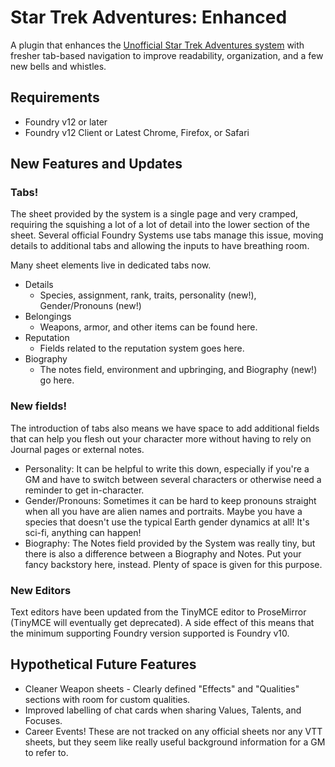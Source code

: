 # Star Trek Adventures: Enhanced #

A plugin that enhances the [Unofficial Star Trek Adventures system](https://foundryvtt.com/packages/sta)
with fresher tab-based navigation to improve readability, organization, and
a few new bells and whistles.

## Requirements
- Foundry v12 or later
- Foundry v12 Client or Latest Chrome, Firefox, or Safari

## New Features and Updates ##

### Tabs! ###
The sheet provided by the system is a single page and very cramped, requiring
the squishing a lot of a lot of detail into the lower section of the sheet.
Several official Foundry Systems use tabs manage this issue, moving details
to additional tabs and allowing the inputs to have breathing room.

Many sheet elements live in dedicated tabs now.

- Details
  - Species, assignment, rank, traits, personality (new!),
    Gender/Pronouns (new!)
- Belongings
  - Weapons, armor, and other items can be found here.
- Reputation
  - Fields related to the reputation system goes here.
- Biography
  - The notes field, environment and upbringing, and Biography (new!) go here.

### New fields! ###
The introduction of tabs also means we have space to add additional fields that can
help you flesh out your character more without having to rely on Journal pages
or external notes.

- Personality: It can be helpful to write this down, especially if you're a GM
  and have to switch between several characters or otherwise need a reminder to
  get in-character.
- Gender/Pronouns: Sometimes it can be hard to keep pronouns straight when all
  you have are alien names and portraits.  Maybe you have a species that
  doesn't use the typical Earth gender dynamics at all!  It's sci-fi, anything
  can happen!
- Biography: The Notes field provided by the System was really tiny, but there
  is also a difference between a Biography and Notes.  Put your fancy backstory
  here, instead.  Plenty of space is given for this purpose.

### New Editors ###
Text editors have been updated from the TinyMCE editor to ProseMirror (TinyMCE
will eventually get deprecated).  A side effect of this means that the minimum
supporting Foundry version supported is Foundry v10.

## Hypothetical Future Features ##
- Cleaner Weapon sheets - Clearly defined "Effects" and "Qualities" sections
  with room for custom qualities.
- Improved labelling of chat cards when sharing Values, Talents, and Focuses.
- Career Events!  These are not tracked on any official sheets nor any VTT sheets,
  but they seem like really useful background information for a GM to refer to.
